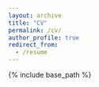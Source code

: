 ```yaml
---
layout: archive
title: "CV"
permalink: /cv/
author_profile: true
redirect_from:
  - /resume
---
```


{% include base_path %}

<!-- <a href="rrlcs.github.io/files/Resume_12_05_21.pdf">CV</a> -->